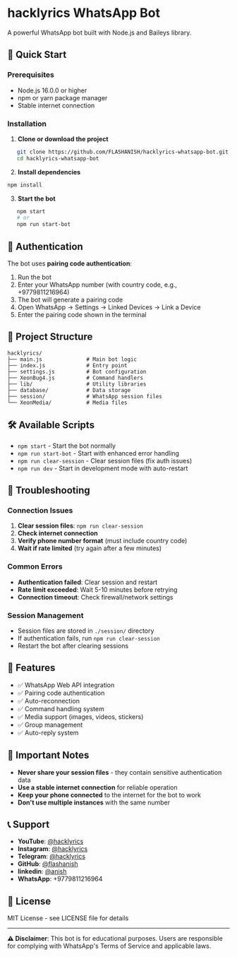 # hacklyrics WhatsApp Bot

A powerful WhatsApp bot built with Node.js and Baileys library.

## 🚀 Quick Start

### Prerequisites
- Node.js 16.0.0 or higher
- npm or yarn package manager
- Stable internet connection

### Installation

1. **Clone or download the project**
```bash
   git clone https://github.com/FLASHANISH/hacklyrics-whatsapp-bot.git
   cd hacklyrics-whatsapp-bot
```

2. **Install dependencies**
```bash
npm install
```

3. **Start the bot**
```bash
   npm start
   # or
   npm run start-bot
   ```

## 🔐 Authentication

The bot uses **pairing code authentication**:

1. Run the bot
2. Enter your WhatsApp number (with country code, e.g., +9779811216964)
3. The bot will generate a pairing code
4. Open WhatsApp → Settings → Linked Devices → Link a Device
5. Enter the pairing code shown in the terminal

## 📁 Project Structure

```
hacklyrics/
├── main.js              # Main bot logic
├── index.js             # Entry point
├── settings.js          # Bot configuration
├── XeonBug4.js          # Command handlers
├── lib/                 # Utility libraries
├── database/            # Data storage
├── session/             # WhatsApp session files
└── XeonMedia/           # Media files
```

## 🛠️ Available Scripts

- `npm start` - Start the bot normally
- `npm run start-bot` - Start with enhanced error handling
- `npm run clear-session` - Clear session files (fix auth issues)
- `npm run dev` - Start in development mode with auto-restart

## 🔧 Troubleshooting

### Connection Issues
1. **Clear session files**: `npm run clear-session`
2. **Check internet connection**
3. **Verify phone number format** (must include country code)
4. **Wait if rate limited** (try again after a few minutes)

### Common Errors
- **Authentication failed**: Clear session and restart
- **Rate limit exceeded**: Wait 5-10 minutes before retrying
- **Connection timeout**: Check firewall/network settings

### Session Management
- Session files are stored in `./session/` directory
- If authentication fails, run `npm run clear-session`
- Restart the bot after clearing sessions

## 📱 Features

- ✅ WhatsApp Web API integration
- ✅ Pairing code authentication
- ✅ Auto-reconnection
- ✅ Command handling system
- ✅ Media support (images, videos, stickers)
- ✅ Group management
- ✅ Auto-reply system

## 🚨 Important Notes

- **Never share your session files** - they contain sensitive authentication data
- **Use a stable internet connection** for reliable operation
- **Keep your phone connected** to the internet for the bot to work
- **Don't use multiple instances** with the same number

## 📞 Support

- **YouTube**: [@hacklyrics](http://www.youtube.com/@hacklyrics)
- **Instagram**: [@hacklyrics](https://instagram.com/incompleteanish)
- **Telegram**: [@hacklyrics](https://t.me/hacklyrics)
- **GitHub**: [@flashanish](https://github.com/flashanish)
- **linkedin**: [@anish](https://www.linkedin.com/in/anishkumarsahcsr)
- **WhatsApp**: +9779811216964

## 📄 License

MIT License - see LICENSE file for details

---

**⚠️ Disclaimer**: This bot is for educational purposes. Users are responsible for complying with WhatsApp's Terms of Service and applicable laws.
